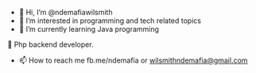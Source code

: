 - 👋 Hi, I’m @ndemafiawilsmith
- 👀 I’m interested in programming and tech related topics
- 🌱 I’m currently learning Java programming

🐘 Php backend developer.
- 📫 How to reach me fb.me/ndemafia or wilsmithndemafia@gmail.com

<!---
ndemafiawilsmith/ndemafiawilsmith is a ✨ special ✨ repository because its `README.md` (this file) appears on your GitHub profile.
You can click the Preview link to take a look at your changes.
--->
